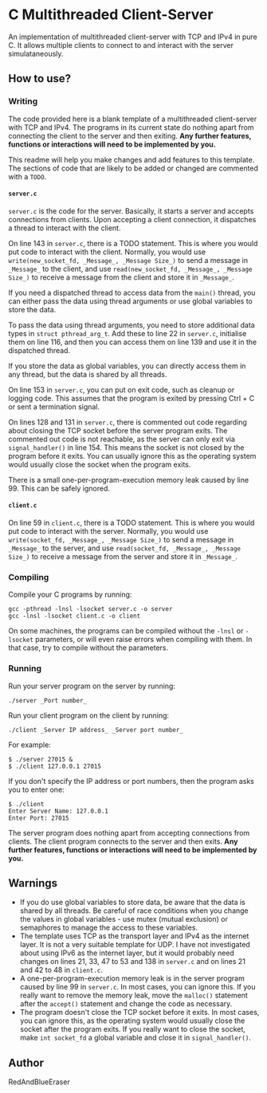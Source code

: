# C Multithreaded Client-Server

An implementation of multithreaded client-server with TCP and IPv4 in pure C. It allows multiple clients to connect to and interact with the server simulataneously.

## How to use?

### Writing

The code provided here is a blank template of a multithreaded client-server with TCP and IPv4. The programs in its current state do nothing apart from connecting the client to the server and then exiting. **Any further features, functions or interactions will need to be implemented by you.**

This readme will help you make changes and add features to this template. The sections of code that are likely to be added or changed are commented with a `TODO`.

#### `server.c`

`server.c` is the code for the server. Basically, it starts a server and accepts connections from clients. Upon accepting a client connection, it dispatches a thread to interact with the client.

On line 143 in `server.c`, there is a TODO statement. This is where you would put code to interact with the client. Normally, you would use `write(new_socket_fd, _Message_, _Message Size_)` to send a message in `_Message_` to the client, and use `read(new_socket_fd, _Message_, _Message Size_)` to receive a message from the client and store it in `_Message_`.

If you need a dispatched thread to access data from the `main()` thread, you can either pass the data using thread arguments or use global variables to store the data.

To pass the data using thread arguments, you need to store additional data types in `struct pthread_arg_t`. Add these to line 22 in `server.c`, initialise them on line 116, and then you can access them on line 139 and use it in the dispatched thread.

If you store the data as global variables, you can directly access them in any thread, but the data is shared by all threads.

On line 153 in `server.c`, you can put on exit code, such as cleanup or logging code. This assumes that the program is exited by pressing Ctrl + C or sent a termination signal.

On lines 128 and 131 in `server.c`, there is commented out code regarding about closing the TCP socket before the server program exits. The commented out code is not reachable, as the server can only exit via `signal_handler()` in line 154. This means the socket is not closed by the program before it exits. You can usually ignore this as the operating system would usually close the socket when the program exits.

There is a small one-per-program-execution memory leak caused by line 99. This can be safely ignored.

#### `client.c`

On line 59 in `client.c`, there is a TODO statement. This is where you would put code to interact with the server. Normally, you would use `write(socket_fd, _Message_, _Message Size_)` to send a message in `_Message_` to the server, and use `read(socket_fd, _Message_, _Message Size_)` to receive a message from the server and store it in `_Message_`.

### Compiling

Compile your C programs by running:

```Shell
gcc -pthread -lnsl -lsocket server.c -o server
gcc -lnsl -lsocket client.c -o client
```

On some machines, the programs can be compiled without the `-lnsl` or `-lsocket` parameters, or will even raise errors when compiling with them. In that case, try to compile without the parameters.

### Running

Run your server program on the server by running:

```Shell
./server _Port number_
```

Run your client program on the client by running:

```Shell
./client _Server IP address_ _Server port number_
```

For example:

```Shell
$ ./server 27015 &
$ ./client 127.0.0.1 27015
```

If you don't specify the IP address or port numbers, then the program asks you to enter one:

```Shell
$ ./client
Enter Server Name: 127.0.0.1
Enter Port: 27015
```

The server program does nothing apart from accepting connections from clients. The client program connects to the server and then exits. **Any further features, functions or interactions will need to be implemented by you.**

## Warnings

- If you do use global variables to store data, be aware that the data is shared by all threads. Be careful of race conditions when you change the values in global variables - use mutex (mutual exclusion) or semaphores to manage the access to these variables.
- The template uses TCP as the transport layer and IPv4 as the internet layer. It is not a very suitable template for UDP. I have not investigated about using IPv6 as the internet layer, but it would probably need changes on lines 21, 33, 47 to 53 and 138 in `server.c` and on lines 21 and 42 to 48 in `client.c`.
- A one-per-program-execution memory leak is in the server program caused by line 99 in `server.c`. In most cases, you can ignore this. If you really want to remove the memory leak, move the `malloc()` statement after the `accept()` statement and change the code as necessary.
- The program doesn't close the TCP socket before it exits. In most cases, you can ignore this, as the operating system would usually close the socket after the program exits. If you really want to close the socket, make `int socket_fd` a global variable and close it in `signal_handler()`.

## Author

RedAndBlueEraser

